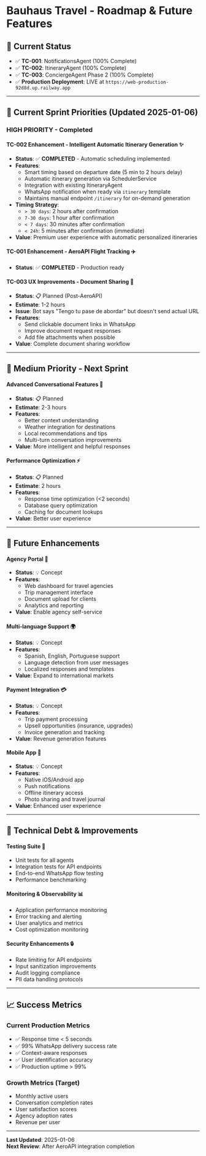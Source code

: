 # Bauhaus Travel - Roadmap & Future Features

## 🎯 **Current Status** 
- ✅ **TC-001**: NotificationsAgent (100% Complete)
- ✅ **TC-002**: ItineraryAgent (100% Complete) 
- ✅ **TC-003**: ConciergeAgent Phase 2 (100% Complete)
- ✅ **Production Deployment**: LIVE at `https://web-production-92d8d.up.railway.app`

---

## 🚀 **Current Sprint Priorities** (Updated 2025-01-06)

### **HIGH PRIORITY - Completed**

#### **TC-002 Enhancement - Intelligent Automatic Itinerary Generation** ✨
- **Status**: ✅ **COMPLETED** - Automatic scheduling implemented
- **Features**:
  - Smart timing based on departure date (5 min to 2 hours delay)
  - Automatic itinerary generation via SchedulerService
  - Integration with existing ItineraryAgent
  - WhatsApp notification when ready via `itinerary` template
  - Maintains manual endpoint `/itinerary` for on-demand generation
- **Timing Strategy**:
  - `> 30 days`: 2 hours after confirmation
  - `7-30 days`: 1 hour after confirmation  
  - `< 7 days`: 30 minutes after confirmation
  - `< 24h`: 5 minutes after confirmation (immediate)
- **Value**: Premium user experience with automatic personalized itineraries

#### **TC-001 Enhancement - AeroAPI Flight Tracking** ✈️
- **Status**: ✅ **COMPLETED** - Production ready

#### **TC-003 UX Improvements - Document Sharing** 📄
- **Status**: 📋 Planned (Post-AeroAPI)
- **Estimate**: 1-2 hours
- **Issue**: Bot says "Tengo tu pase de abordar" but doesn't send actual URL
- **Features**:
  - Send clickable document links in WhatsApp
  - Improve document request responses
  - Add file attachments when possible
- **Value**: Complete document sharing workflow

---

## 🎯 **Medium Priority - Next Sprint**

#### **Advanced Conversational Features** 🧠
- **Status**: 📋 Planned  
- **Estimate**: 2-3 hours
- **Features**:
  - Better context understanding
  - Weather integration for destinations
  - Local recommendations and tips
  - Multi-turn conversation improvements
- **Value**: More intelligent and helpful responses

#### **Performance Optimization** ⚡
- **Status**: 📋 Planned
- **Estimate**: 2 hours
- **Features**:
  - Response time optimization (<2 seconds)
  - Database query optimization
  - Caching for document lookups
- **Value**: Better user experience

---

## 🔮 **Future Enhancements**

#### **Agency Portal** 👥
- **Status**: 💡 Concept
- **Features**:
  - Web dashboard for travel agencies
  - Trip management interface
  - Document upload for clients
  - Analytics and reporting
- **Value**: Enable agency self-service

#### **Multi-language Support** 🌍
- **Status**: 💡 Concept
- **Features**:
  - Spanish, English, Portuguese support
  - Language detection from user messages
  - Localized responses and templates
- **Value**: Expand to international markets

#### **Payment Integration** 💳
- **Status**: 💡 Concept
- **Features**:
  - Trip payment processing
  - Upsell opportunities (insurance, upgrades)
  - Invoice generation and tracking
- **Value**: Revenue generation features

#### **Mobile App** 📱
- **Status**: 💡 Concept
- **Features**:
  - Native iOS/Android app
  - Push notifications
  - Offline itinerary access
  - Photo sharing and travel journal
- **Value**: Enhanced user experience

---

## 🐛 **Technical Debt & Improvements**

#### **Testing Suite** 🧪
- Unit tests for all agents
- Integration tests for API endpoints
- End-to-end WhatsApp flow testing
- Performance benchmarking

#### **Monitoring & Observability** 📊
- Application performance monitoring
- Error tracking and alerting
- User analytics and metrics
- Cost optimization monitoring

#### **Security Enhancements** 🔒
- Rate limiting for API endpoints
- Input sanitization improvements
- Audit logging compliance
- PII data handling protocols

---

## 📈 **Success Metrics**

### **Current Production Metrics**
- ✅ Response time < 5 seconds
- ✅ 99% WhatsApp delivery success rate
- ✅ Context-aware responses
- ✅ User identification accuracy
- ✅ Production uptime > 99%

### **Growth Metrics** (Target)
- Monthly active users
- Conversation completion rates
- User satisfaction scores
- Agency adoption rates
- Revenue per user

---

**Last Updated**: 2025-01-06  
**Next Review**: After AeroAPI integration completion 